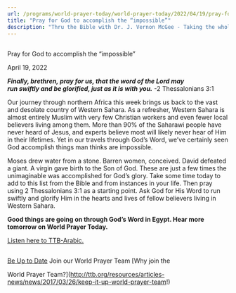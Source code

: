 ```yaml
---
url: /programs/world-prayer-today/world-prayer-today/2022/04/19/pray-for-god-to-accomplish-the-impossible
title: "Pray for God to accomplish the “impossible”"
description: "Thru the Bible with Dr. J. Vernon McGee - Taking the whole Word to the whole world"
---
```







## 
 Pray for God to accomplish the “impossible”


April 19, 2022




***Finally, brethren, pray for us, that the word of the Lord may run swiftly and be glorified, just as it is with you.*** -2 Thessalonians 3:1

Our journey through northern Africa this week brings us back to the vast and desolate country of Western Sahara. As a refresher, Western Sahara is almost entirely Muslim with very few Christian workers and even fewer local believers living among them. More than 90% of the Saharawi people have never heard of Jesus, and experts believe most will likely never hear of Him in their lifetimes. Yet in our travels through God’s Word, we’ve certainly seen God accomplish things man thinks are impossible. 

Moses drew water from a stone. Barren women, conceived. David defeated a giant. A virgin gave birth to the Son of God. These are just a few times the unimaginable was accomplished for God’s glory. Take some time today to add to this list from the Bible and from instances in your life. Then pray using 2 Thessalonians 3:1 as a starting point. Ask God for His Word to run swiftly and glorify Him in the hearts and lives of fellow believers living in Western Sahara. 

**Good things are going on through God’s Word in Egypt. Hear more tomorrow on World Prayer Today.**

[Listen here to TTB-Arabic.](https://ttb.twr.org/home/day,0431/language,ARB)







## 




[Be Up to Date](http://feeds.feedburner.com/WorldPrayerToday "World Prayer Today RSS Feed")
Join our World Prayer Team
[Why join the  

World Prayer Team?](http://ttb.org/resources/articles-news/news/2017/03/26/keep-it-up-world-prayer-team!)




